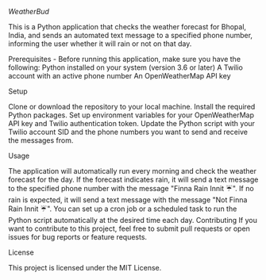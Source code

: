*WeatherBud*

This is a Python application that checks the weather forecast for Bhopal, India, and sends an automated text message to a specified phone number, informing the user whether it will rain or not on that day.

Prerequisites - Before running this application, make sure you have the following:
Python installed on your system (version 3.6 or later)
A Twilio account with an active phone number
An OpenWeatherMap API key

Setup

Clone or download the repository to your local machine.
Install the required Python packages.
Set up environment variables for your OpenWeatherMap API key and Twilio authentication token.
Update the Python script with your Twilio account SID and the phone numbers you want to send and receive the messages from.

Usage

The application will automatically run every morning and check the weather forecast for the day. If the forecast indicates rain, it will send a text message to the specified phone number with the message "Finna Rain Innit ☔️". If no rain is expected, it will send a text message with the message "Not Finna Rain Innit ☔️".
You can set up a cron job or a scheduled task to run the Python script automatically at the desired time each day.
Contributing
If you want to contribute to this project, feel free to submit pull requests or open issues for bug reports or feature requests.

License

This project is licensed under the MIT License.
